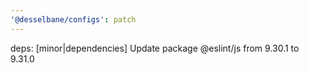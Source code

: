 ```yaml
---
'@desselbane/configs': patch
---
```


deps: [minor|dependencies] Update package @eslint/js from 9.30.1 to 9.31.0
